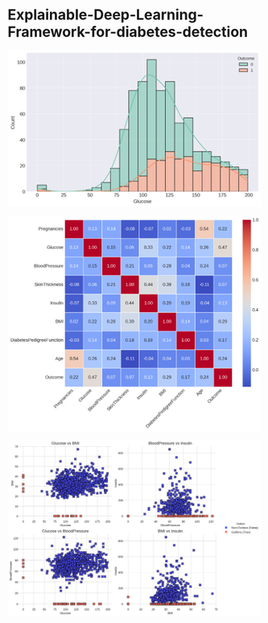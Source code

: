 # Explainable-Deep-Learning-Framework-for-diabetes-detection

![Alt text](/KDE.png)

![Alt text](/heatmap.png)

![Alt text](/outliers.png)
